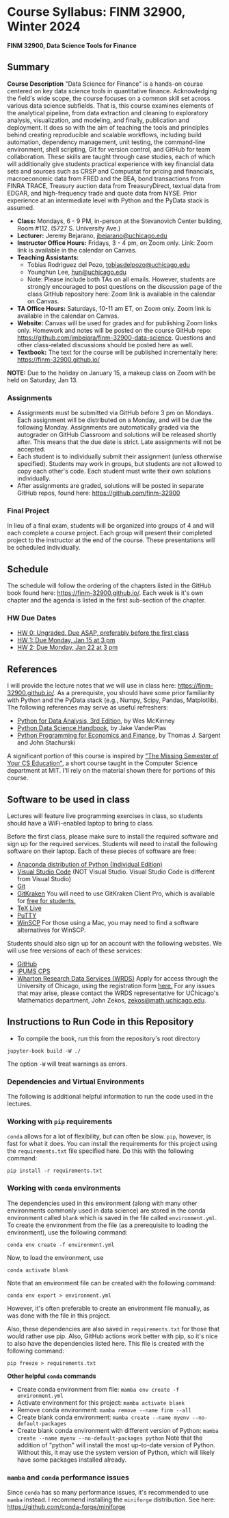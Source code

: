 Course Syllabus: FINM 32900, Winter 2024
========================================

**FINM 32900, Data Science Tools for Finance**

##  Summary

**Course Description**
"Data Science for Finance" is a hands-on course centered on key data science tools in quantitative finance. Acknowledging the field's wide scope, the course focuses on a common skill set across various data science subfields. That is, this course examines elements of the analytical pipeline, from data extraction and cleaning to exploratory analysis, visualization, and modeling, and finally, publication and deployment. It does so with the aim of teaching the tools and principles behind creating reproducible and scalable workflows, including build automation, dependency management, unit testing, the command-line environment, shell scripting, Git for version control, and GitHub for team collaboration. These skills are taught through case studies, each of which will additionally give students practical experience with key financial data sets and sources such as CRSP and Compustat for pricing and financials, macroeconomic data from FRED and the BEA, bond transactions from FINRA TRACE, Treasury auction data from TreasuryDirect, textual data from EDGAR, and high-frequency trade and quote data from NYSE. Prior experience at an intermediate level with Python and the PyData stack is assumed.

- **Class:** Mondays, 6 - 9 PM, in-person at the Stevanovich Center building, Room #112. (5727 S. University Ave.)
- **Lecturer:** Jeremy Bejarano, jbejarano@uchicago.edu
- **Instructor Office Hours:** Fridays, 3 - 4 pm, on Zoom only. Link: Zoom link is available in the calendar on Canvas.
- **Teaching Assistants:**
  - Tobias Rodriguez del Pozo, tobiasdelpozo@uchicago.edu
  - Younghun Lee, hun@uchicago.edu
  - Note: Please include both TAs on all emails. However, students are strongly encouraged to post questions on the discussion page of the class GitHub repository here: Zoom link is available in the calendar on Canvas.
- **TA Office Hours:** Saturdays, 10-11 am ET, on Zoom only. Zoom link is available in the calendar on Canvas.
- **Website:** Canvas will be used for grades and for publishing Zoom links only. Homework and notes will be posted on the course GitHub repo: https://github.com/jmbejara/finm-32900-data-science. Questions and other class-related discussions should be posted here as well.
- **Textbook:** The text for the course will be published incrementally here: https://finm-32900.github.io/

**NOTE:** Due to the holiday on January 15, a makeup class on Zoom with be held on Saturday, Jan 13.


### Assignments

- Assignments must be submitted via GitHub before 3 pm on Mondays. Each assignment will be distributed on a Monday, and will be due the following Monday. Assignments are automatically graded via the autograder on GitHub Classroom and solutions will be released shortly after. This means that the due date is strict. Late assignments will not be accepted.
- Each student is to individually submit their assignment (unless otherwise specified). Students may work in groups, but students are not allowed to copy each other's code. Each student must write their own solutions individually.
- After assignments are graded, solutions will be posted in separate GitHub repos, found here: https://github.com/finm-32900

### Final Project

In lieu of a final exam, students will be organized into groups of 4 and will each complete a course project. Each group will present their completed project to the instructor at the end of the course. These presentations will be scheduled individually. 

## Schedule

The schedule will follow the ordering of the chapters listed in the GitHub book found here: https://finm-32900.github.io/. 
Each week is it's own chapter and the agenda is listed in the first sub-section of the chapter.

### HW Due Dates

- [HW 0: Ungraded. Due ASAP, preferably before the first class](lectures/Week1/HW0.md)
- [HW 1: Due Monday, Jan 15 at 3 pm](lectures/Week1/HW1.md)
- [HW 2: Due Monday, Jan 22 at 3 pm](lectures/Week2/HW2.md)
    
## References

I will provide the lecture notes that we will use in class here: https://finm-32900.github.io/. As a prerequiste, you should have some prior familiarity with Python and the PyData stack (e.g., Numpy, Scipy, Pandas, Matplotlib). The following references may serve as useful refreshers:

- [Python for Data Analysis, 3rd Edition](https://wesmckinney.com/book/), by Wes McKinney
- [Python Data Science Handbook](https://jakevdp.github.io/PythonDataScienceHandbook/), by Jake VanderPlas
- [Python Programming for Economics and Finance](https://python-programming.quantecon.org/intro.html), by Thomas J. Sargent and John Stachurski

A significant portion of this course is inspired by ["The Missing Semester of Your CS Education"](https://missing.csail.mit.edu/), a short course taught in the Computer Science department at MIT. I'll rely on the material shown there for portions of this course.


## Software to be used in class

Lectures will feature live programming exercises in class, so students should have a WiFi-enabled laptop to bring to class.

Before the first class, please make sure to install the required software and sign up for the required services.
Students will need to install the following software on their laptop. Each of these pieces of software are free:
 - [Anaconda distribution of Python (Individual Edition)](https://www.anaconda.com/download)
 - [Visual Studio Code](https://code.visualstudio.com/) (NOT Visual Studio. Visual Studio Code is different from Visual Studio)
 - [Git](https://git-scm.com/)
 - [GitKraken](https://www.gitkraken.com/) You will need to use GitKraken Client Pro, which is available for [free for students.](https://www.gitkraken.com/github-student-developer-pack)
 - [TeX Live](https://tug.org/texlive/)
 - [PuTTY](https://www.putty.org/)
 - [WinSCP](https://winscp.net/eng/download.php) For those using a Mac, you may need to find a software alternatives for WinSCP.

Students should also sign up for an account with the following websites. We will use free versions of each of these services:
 - [GitHub](https://github.com/)
 - [IPUMS CPS](https://cps.ipums.org/cps/)
 - [Wharton Research Data Services (WRDS)](https://wrds-www.wharton.upenn.edu/) Apply for access through the University of Chicago, using the registration form [here.](https://wrds-www.wharton.upenn.edu/register/) For any issues that may arise, please contact the WRDS representative for UChicago's Mathematics department, John Zekos, zekos@math.uchicago.edu. 


## Instructions to Run Code in this Repository

- To compile the book, run this from the repository's root directory

```
jupyter-book build -W ./
```
The option `-W` will treat warnings as errors.

### Dependencies and Virtual Environments

The following is additional helpful information to run the code used in the lectures.

### Working with `pip` requirements

`conda` allows for a lot of flexibility, but can often be slow. `pip`, however, is fast for what it does.  You can install the requirements for this project using the `requirements.txt` file specified here. Do this with the following command:
```
pip install -r requirements.txt
```

### Working with `conda` environments

The dependencies used in this environment (along with many other environments commonly used in data science) are stored in the conda environment called `blank` which is saved in the file called `environment.yml`. To create the environment from the file (as a prerequisite to loading the environment), use the following command:

```
conda env create -f environment.yml
```

Now, to load the environment, use

```
conda activate blank
```

Note that an environment file can be created with the following command:

```
conda env export > environment.yml
```

However, it's often preferable to create an environment file manually, as was done with the file in this project.

Also, these dependencies are also saved in `requirements.txt` for those that would rather use pip. Also, GitHub actions work better with pip, so it's nice to also have the dependencies listed here. This file is created with the following command:

```
pip freeze > requirements.txt
```

**Other helpful `conda` commands**

- Create conda environment from file: `mamba env create -f environment.yml`
- Activate environment for this project: `mamba activate blank`
- Remove conda environment: `mamba remove --name finm --all`
- Create blank conda environment: `mamba create --name myenv --no-default-packages`
- Create blank conda environment with different version of Python: `mamba create --name myenv --no-default-packages python` Note that the addition of "python" will install the most up-to-date version of Python. Without this, it may use the system version of Python, which will likely have some packages installed already.

### `mamba` and `conda` performance issues

Since `conda` has so many performance issues, it's recommended to use `mamba` instead. I recommend installing the `miniforge` distribution. See here: https://github.com/conda-forge/miniforge
